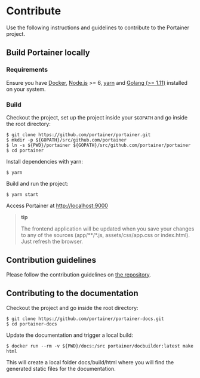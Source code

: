 Contribute
==========

Use the following instructions and guidelines to contribute to the
Portainer project.

Build Portainer locally
-----------------------

### Requirements

Ensure you have [Docker](https://docs.docker.com/engine/installation/),
[Node.js](https://nodejs.org/en/) \>= 6, [yarn](https://yarnpkg.com) and
[Golang (\>= 1.11)](https://golang.org/) installed on your system.

### Build

Checkout the project, set up the project inside your `$GOPATH` and go
inside the root directory:

``` {.sourceCode .bash}
$ git clone https://github.com/portainer/portainer.git
$ mkdir -p ${GOPATH}/src/github.com/portainer
$ ln -s ${PWD}/portainer ${GOPATH}/src/github.com/portainer/portainer
$ cd portainer
```

Install dependencies with yarn:

``` {.sourceCode .bash}
$ yarn
```

Build and run the project:

``` {.sourceCode .bash}
$ yarn start
```

Access Portainer at [<http://localhost:9000>](http://localhost:9000)

> **tip**
>
> The frontend application will be updated when you save your changes to
> any of the sources (app/\*\*/\*.js, assets/css/app.css or index.html).
> Just refresh the browser.

Contribution guidelines
-----------------------

Please follow the contribution guidelines on [the
repository](https://github.com/portainer/portainer/blob/develop/CONTRIBUTING.md).

Contributing to the documentation
---------------------------------

Checkout the project and go inside the root directory:

``` {.sourceCode .bash}
$ git clone https://github.com/portainer/portainer-docs.git
$ cd portainer-docs
```

Update the documentation and trigger a local build:

``` {.sourceCode .bash}
$ docker run --rm -v ${PWD}/docs:/src portainer/docbuilder:latest make html
```

This will create a local folder docs/build/html where you will find the
generated static files for the documentation.
